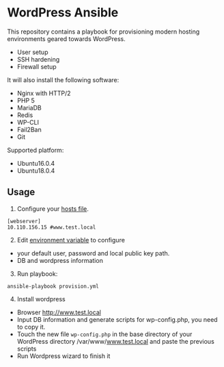 # WordPress Ansible

This repository contains a playbook for provisioning modern hosting environments geared towards WordPress. 
* User setup
* SSH hardening
* Firewall setup

It will also install the following software:

* Nginx with HTTP/2
* PHP 5
* MariaDB
* Redis
* WP-CLI
* Fail2Ban
* Git

Supported platform:
* Ubuntu16.0.4
* Ubuntu18.0.4


## Usage

1. Configure your [hosts file](https://github.com/paulmao1/ansible-wordpress/blob/master/hosts).

```
[webserver]
10.110.156.15 #www.test.local
```

2. Edit [environment variable](https://github.com/paulmao1/ansible-wordpress/blob/master/group_vars/all) to configure 
*  your default user, password and local public key path. 
*  DB and wordpress information

3. Run playbook:

`ansible-playbook provision.yml`

4. Install wordpress
*  Browser http://www.test.local
*  Input DB information and generate scripts for wp-config.php, you need to copy it.
*  Touch the new file `wp-config.php` in the base directory of your WordPress directory  /var/www/www.test.local and paste the previous scripts
*  Run Wordpress wizard to finish it
